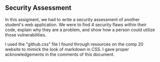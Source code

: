 Security Assessment
--------------------

In this assigment, we had to write a security assessment of another student's web application. We were to find 4 security flaws within their code, explain why they are a problem, and show how a person could utilize those vulnerabilities.

I used the "github.css" file I found through resources on the comp 20 website
to mimick the look of markdown in CSS. I gave proper acknowledgements in the comments
of this document.